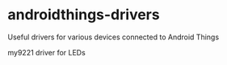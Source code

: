 # androidthings-drivers
Useful drivers for various devices connected to Android Things

my9221 driver for LEDs

